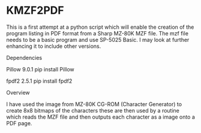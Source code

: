 # KMZF2PDF

This is a first attempt at a python script which will enable the creation of the program listing in PDF format from a Sharp MZ-80K MZF file.
The mzf file needs to be a basic program and use SP-5025 Basic. I may look at further enhancing it to include other versions.

Dependencies

Pillow 9.0.1
pip install Pillow

fpdf2 2.5.1
pip install fpdf2

Overview

I have used the image from MZ-80K CG-ROM (Character Generator) to create 8x8 bitmaps of the characters these are then used
by a routine which reads the MZF file and then outputs each character as a image onto a PDF page.
